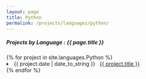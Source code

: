 ```yaml
---
layout: page
title: Python
permalink: /projects/languages/python/
---
```


<h5> Projects by Language : {{ page.title }} </h5>

<div class="card">
{% for project in site.languages.Python %}
  <li class="language-project"><span>{{ project.date | date_to_string }}</span> &nbsp; <a href="{{ project.url }}">{{ project.title }}</a></li>
{% endfor %}
</div>
